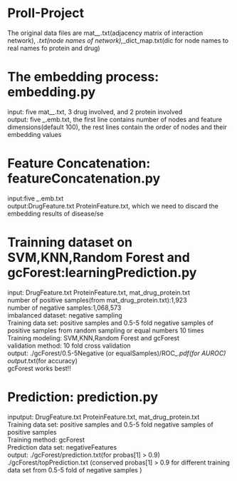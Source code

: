 # ProII-Project

The original data files are mat_*_*.txt(adjacency matrix of interaction network), *.txt(node names of network),*_dict_map.txt(dic for node names to real names fo protein and drug)


# The embedding process: embedding.py  
input: five mat_*_*.txt, 3 drug involved, and 2 protein involved  
output: five *_*.emb.txt, the first line contains number of nodes and feature dimensions(default 100), the rest lines contain the order of nodes and their embedding values


# Feature Concatenation: featureConcatenation.py  
input:five *_*.emb.txt  
output:DrugFeature.txt ProteinFeature.txt, which we need to discard the embedding results of disease/se


# Trainning dataset on SVM,KNN,Random Forest and gcForest:learningPrediction.py  
input: DrugFeature.txt ProteinFeature.txt, mat_drug_protein.txt  
number of positive samples(from mat_drug_protein.txt):1,923  
number of negative samples:1,068,573  
imbalanced dataset: negative sampling  
Training data set: positive samples and 0.5-5 fold negative samples of positive samples from random sampling
                   or equal numbers 10 times  
Training modeling: SVM,KNN,Random Forest and gcForest  
validation method: 10 fold cross validation  
output: ./gcForest/0.5-5Negative (or equalSamples)/ROC_*.pdf(for AUROC)  
        output*.txt(for accuracy)  
        gcForest works best!!  
      
      
# Prediction: prediction.py  
inputput: DrugFeature.txt ProteinFeature.txt, mat_drug_protein.txt  
Training data set: positive samples and 0.5-5 fold negative samples of positive samples   
Training method: gcForest  
Prediction data set: negativeFeatures  
output: ./gcForest/prediction.txt(for probas[1] > 0.9)  
        ./gcForest/topPrediction.txt (conserved probas[1] > 0.9 for different training data set from 0.5-5 fold of negative samples )

        
